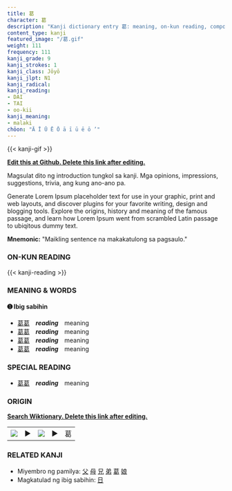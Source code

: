 ```yaml
---
title: 葛
character: 葛
description: "Kanji dictionary entry 葛: meaning, on-kun reading, compounds, origin, related kanji"
content_type: kanji
featured_image: "/葛.gif"
weight: 111
frequency: 111
kanji_grade: 9
kanji_strokes: 1
kanji_class: Jōyō
kanji_jlpt: N1
kanji_radical: 
kanji_reading: 
- DAI
- TAI
- oo-kii
kanji_meaning:
- malaki
chōon: "Ā Ī Ū Ē Ō ā ī ū ē ō ’"
---
```

[//]: # (Don't edit the line below. Kanji animated GIF code is automatically generated.)
{{< kanji-gif >}}

[//]: # (Edit below this line.)

**[Edit this at Github. Delete this link after editing.](https://github.com/tim0g/tim/tree/main/content/kanji/葛/index.md)**

Magsulat dito ng introduction tungkol sa kanji. Mga opinions, impressions, suggestions, trivia, ang kung ano-ano pa.

Generate Lorem Ipsum placeholder text for use in your graphic, print and web layouts, and discover plugins for your favorite writing, design and blogging tools. Explore the origins, history and meaning of the famous passage, and learn how Lorem Ipsum went from scrambled Latin passage to ubiqitous dummy text.
 
**Mnemonic:** "Maikling sentence na makakatulong sa pagsaulo."

### ON-KUN READING

[//]: # (Don't edit the line below. ON-KUN READING code is automatically generated.)
{{< kanji-reading >}}

### MEANING & WORDS

#### ➊ **Ibig sabihin**
  - [葛](../葛)[葛](../葛)　***reading***　meaning
  - [葛](../葛)[葛](../葛)　***reading***　meaning
  - [葛](../葛)[葛](../葛)　***reading***　meaning
  - [葛](../葛)[葛](../葛)　***reading***　meaning

### SPECIAL READING
  - [葛](../葛)[葛](../葛)　***reading***　meaning

### ORIGIN

**[Search Wiktionary. Delete this link after editing.](https://wiktionary.org/wiki/葛)**
<table class="kanji-table"><tr><td>
<img src="60px-葛-bronze.svg.png">
</td><td>▶</td><td>
<img src="60px-葛-oracle.svg.png">
</td><td>▶</td>
<td class="kanji-origin">葛</td>
</tr></table>

### RELATED KANJI
- Miyembro ng pamilya: [父](../父) [母](../母) [兄](../兄) [弟](../弟) [葛](../葛) [娘](../娘)
- Magkatulad ng ibig sabihin: [日](../日)
